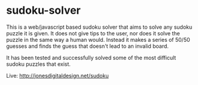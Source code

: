 # sudoku-solver

This is a web/javascript based sudoku solver that aims to solve any sudoku puzzle it is given. It does not give tips to the user, nor does it solve the puzzle in the same way a human would. Instead it makes a series of 50/50 guesses and finds the guess that doesn't lead to an invalid board.

It has been tested and successfully solved some of the most difficult sudoku puzzles that exist.

Live: http://jonesdigitaldesign.net/sudoku
